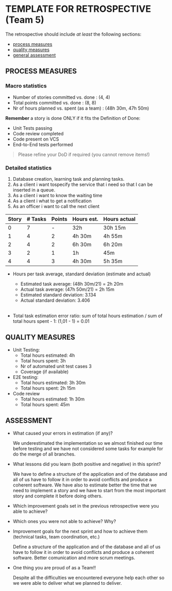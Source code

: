 TEMPLATE FOR RETROSPECTIVE (Team 5)
=====================================

The retrospective should include _at least_ the following
sections:

- [process measures](#process-measures)
- [quality measures](#quality-measures)
- [general assessment](#assessment)

## PROCESS MEASURES 

### Macro statistics

- Number of stories committed vs. done : (4, 4)
- Total points committed vs. done : (8, 8)
- Nr of hours planned vs. spent (as a team) : (48h 30m, 47h 50m)

**Remember** a story is done ONLY if it fits the Definition of Done:
 
- Unit Tests passing
- Code review completed
- Code present on VCS
- End-to-End tests performed

> Please refine your DoD if required (you cannot remove items!) 

### Detailed statistics
1) Database creation, learning task and planning tasks.
2) As a client i want tospecify the service that i need so that I can be inserted in a queue.
3) As a client i want to know the waiting time
4) As a client i what to get a notification
5) As an officer i want to call the next client

| Story  | # Tasks | Points | Hours est. | Hours actual |
|--------|---------|--------|------------|--------------|
| 0      | 7       |  -     |  32h       |   30h 15m    |
| 1      | 4       |  2     |  4h 30m    |   4h 55m     |
| 2      | 4       |  2     |  6h 30m    |   6h 20m     |
| 3      | 2       |  1     |  1h        |   45m        |
| 4      | 4       |  3     |  4h 30m    |   5h 35m     |


- Hours per task average, standard deviation (estimate and actual)
  - Estimated task average: (48h 30m/21) = 2h 20m 
  - Actual task average: (47h 50m/21) = 2h 15m
  - Estimated standard deviation: 3.134
  - Actual standard deviation: 3.406
  
  <br>
- Total task estimation error ratio: sum of total hours estimation / sum of total hours spent - 1: (1,01 - 1) = 0.01

  
## QUALITY MEASURES 

- Unit Testing:
  - Total hours estimated: 4h 
  - Total hours spent: 3h
  - Nr of automated unit test cases 3
  - Coverage (if available)
- E2E testing:
  - Total hours estimated: 3h 30m
  - Total hours spent: 2h 15m
- Code review 
  - Total hours estimated: 1h 30m
  - Total hours spent: 45m
  


## ASSESSMENT

- What caused your errors in estimation (if any)?

    We underestimated the implementation so we almost finished our time before testing and we have not considered some tasks for example for do the merge of all branches. 
  <br>
- What lessons did you learn (both positive and negative) in this sprint?

    We have to define a structure of the application and of the database and all of us have to follow it in order to avoid conflicts and produce a coherent software. We have also to estimate better the time that we need to implement a story and we have to start from the most important story and complete it before doing others.
  <br>

- Which improvement goals set in the previous retrospective were you able to achieve?
  <br>

- Which ones you were not able to achieve? Why?
  <br>

- Improvement goals for the next sprint and how to achieve them (technical tasks, team coordination, etc.)

    Define a structure of the application and of the database and all of us have to follow it in order to avoid conflicts and produce a coherent software. Better comunication and more scrum meetings.
  <br>
- One thing you are proud of as a Team!!

    Despite all the difficulties we encountered everyone help each other so we were able to deliver what we planned to deliver.